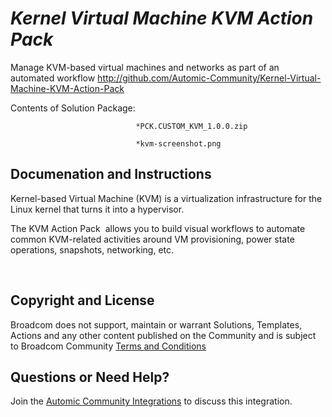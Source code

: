*Kernel Virtual Machine KVM Action Pack*
=============


Manage KVM-based virtual machines and networks as part of an automated workflow
http://github.com/Automic-Community/Kernel-Virtual-Machine-KVM-Action-Pack

<!-- List of attached files -->
Contents of Solution Package:

						
								*PCK.CUSTOM_KVM_1.0.0.zip
								
								*kvm-screenshot.png
								
						


Documenation and Instructions
---

<p>Kernel-based Virtual Machine (KVM) is a virtualization infrastructure for the Linux kernel that turns it into a hypervisor.</p>
<p>The KVM Action Pack &nbsp;allows you to build visual workflows to automate common KVM-related activities around VM provisioning, power state operations, snapshots, networking, etc.</p>
<p>&nbsp;</p>

Copyright and License
---

Broadcom does not support, maintain or warrant Solutions, Templates, Actions and any other content published on the Community and is subject to Broadcom Community [Terms and Conditions](https://community.broadcom.com/termsandconditions)


Questions or Need Help? 
---
Join the [Automic Community Integrations](https://community.broadcom.com/communities/community-home?CommunityKey=83e49dd4-b93e-464a-a343-2bb1e51c13ec) to discuss this integration.
